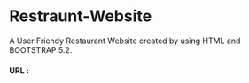 # Restraunt-Website
A User Friendy Restaurant Website created by using HTML and BOOTSTRAP 5.2.

#### URL : 
